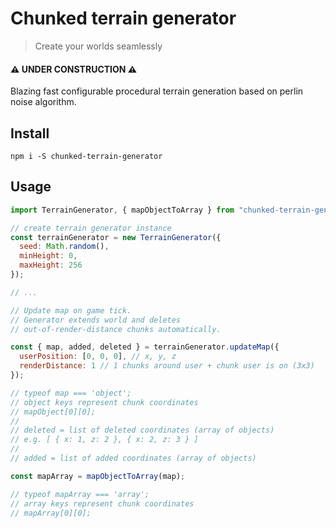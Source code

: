 # Chunked terrain generator

> Create your worlds seamlessly

#### ⚠️ **UNDER CONSTRUCTION** ⚠️

Blazing fast configurable procedural terrain generation based on perlin noise algorithm.

## Install

`npm i -S chunked-terrain-generator`

## Usage

```javascript
import TerrainGenerator, { mapObjectToArray } from "chunked-terrain-generator";

// create terrain generator instance
const terrainGenerator = new TerrainGenerator({
  seed: Math.random(),
  minHeight: 0,
  maxHeight: 256
});

// ...

// Update map on game tick.
// Generator extends world and deletes
// out-of-render-distance chunks automatically.

const { map, added, deleted } = terrainGenerator.updateMap({
  userPosition: [0, 0, 0], // x, y, z
  renderDistance: 1 // 1 chunks around user + chunk user is on (3x3)
});

// typeof map === 'object';
// object keys represent chunk coordinates
// mapObject[0][0];
//
// deleted = list of deleted coordinates (array of objects)
// e.g. [ { x: 1, z: 2 }, { x: 2, z: 3 } ]
//
// added = list of added coordinates (array of objects)

const mapArray = mapObjectToArray(map);

// typeof mapArray === 'array';
// array keys represent chunk coordinates
// mapArray[0][0];
```

